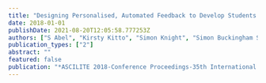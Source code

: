 ```yaml
---
title: "Designing Personalised, Automated Feedback to Develop Students' Research Writing Skills"
date: 2018-01-01
publishDate: 2021-08-20T12:05:58.777253Z
authors: ["S Abel", "Kirsty Kitto", "Simon Knight", "Simon Buckingham Shum"]
publication_types: ["2"]
abstract: ""
featured: false
publication: "*ASCILITE 2018-Conference Proceedings-35th International Conference of łdots*"
---
```


